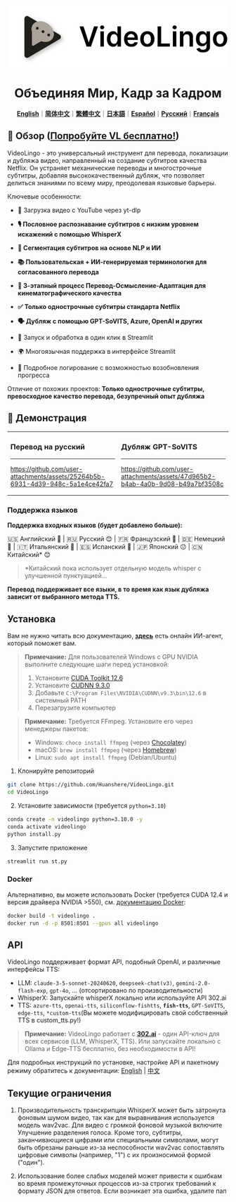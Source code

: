 <div align="center">

<img src="/docs/logo.png" alt="VideoLingo Logo" height="140">

# Объединяя Мир, Кадр за Кадром

[**English**](/README.md)｜[**简体中文**](/translations/README.zh.md)｜[**繁體中文**](/translations/README.zh-TW.md)｜[**日本語**](/translations/README.ja.md)｜[**Español**](/translations/README.es.md)｜[**Русский**](/translations/README.ru.md)｜[**Français**](/translations/README.fr.md)

</div>

## 🌟 Обзор ([Попробуйте VL бесплатно!](https://videolingo.io))

VideoLingo - это универсальный инструмент для перевода, локализации и дубляжа видео, направленный на создание субтитров качества Netflix. Он устраняет механические переводы и многострочные субтитры, добавляя высококачественный дубляж, что позволяет делиться знаниями по всему миру, преодолевая языковые барьеры.

Ключевые особенности:
- 🎥 Загрузка видео с YouTube через yt-dlp

- **🎙️ Пословное распознавание субтитров с низким уровнем искажений с помощью WhisperX**

- **📝 Сегментация субтитров на основе NLP и ИИ**

- **📚 Пользовательская + ИИ-генерируемая терминология для согласованного перевода**

- **🔄 3-этапный процесс Перевод-Осмысление-Адаптация для кинематографического качества**

- **✅ Только однострочные субтитры стандарта Netflix**

- **🗣️ Дубляж с помощью GPT-SoVITS, Azure, OpenAI и других**

- 🚀 Запуск и обработка в один клик в Streamlit

- 🌍 Многоязычная поддержка в интерфейсе Streamlit

- 📝 Подробное логирование с возможностью возобновления прогресса

Отличие от похожих проектов: **Только однострочные субтитры, превосходное качество перевода, безупречный опыт дубляжа**

## 🎥 Демонстрация

<table>
<tr>
<td width="50%">

### Перевод на русский
---
https://github.com/user-attachments/assets/25264b5b-6931-4d39-948c-5a1e4ce42fa7

</td>
<td width="50%">

### Дубляж GPT-SoVITS
---
https://github.com/user-attachments/assets/47d965b2-b4ab-4a0b-9d08-b49a7bf3508c

</td>
</tr>
</table>

### Поддержка языков

**Поддержка входных языков (будет добавлено больше):**

🇺🇸 Английский 🤩 | 🇷🇺 Русский 😊 | 🇫🇷 Французский 🤩 | 🇩🇪 Немецкий 🤩 | 🇮🇹 Итальянский 🤩 | 🇪🇸 Испанский 🤩 | 🇯🇵 Японский 😐 | 🇨🇳 Китайский* 😊

> *Китайский пока использует отдельную модель whisper с улучшенной пунктуацией...

**Перевод поддерживает все языки, в то время как язык дубляжа зависит от выбранного метода TTS.**

## Установка

Вам не нужно читать всю документацию, [**здесь**](https://share.fastgpt.in/chat/share?shareId=066w11n3r9aq6879r4z0v9rh) есть онлайн ИИ-агент, который поможет вам.

> **Примечание:** Для пользователей Windows с GPU NVIDIA выполните следующие шаги перед установкой:
> 1. Установите [CUDA Toolkit 12.6](https://developer.download.nvidia.com/compute/cuda/12.6.0/local_installers/cuda_12.6.0_560.76_windows.exe)
> 2. Установите [CUDNN 9.3.0](https://developer.download.nvidia.com/compute/cudnn/9.3.0/local_installers/cudnn_9.3.0_windows.exe)
> 3. Добавьте `C:\Program Files\NVIDIA\CUDNN\v9.3\bin\12.6` в системный PATH
> 4. Перезагрузите компьютер

> **Примечание:** Требуется FFmpeg. Установите его через менеджеры пакетов:
> - Windows: ```choco install ffmpeg``` (через [Chocolatey](https://chocolatey.org/))
> - macOS: ```brew install ffmpeg``` (через [Homebrew](https://brew.sh/))
> - Linux: ```sudo apt install ffmpeg``` (Debian/Ubuntu)

1. Клонируйте репозиторий

```bash
git clone https://github.com/Huanshere/VideoLingo.git
cd VideoLingo
```

2. Установите зависимости (требуется `python=3.10`)

```bash
conda create -n videolingo python=3.10.0 -y
conda activate videolingo
python install.py
```

3. Запустите приложение

```bash
streamlit run st.py
```

### Docker
Альтернативно, вы можете использовать Docker (требуется CUDA 12.4 и версия драйвера NVIDIA >550), см. [документацию Docker](/docs/pages/docs/docker.en-US.md):

```bash
docker build -t videolingo .
docker run -d -p 8501:8501 --gpus all videolingo
```

## API
VideoLingo поддерживает формат API, подобный OpenAI, и различные интерфейсы TTS:
- LLM: `claude-3-5-sonnet-20240620`, `deepseek-chat(v3)`, `gemini-2.0-flash-exp`, `gpt-4o`, ... (отсортировано по производительности)
- WhisperX: Запускайте whisperX локально или используйте API 302.ai
- TTS: `azure-tts`, `openai-tts`, `siliconflow-fishtts`, **`fish-tts`**, `GPT-SoVITS`, `edge-tts`, `*custom-tts`(Вы можете модифицировать свой собственный TTS в custom_tts.py!)

> **Примечание:** VideoLingo работает с **[302.ai](https://gpt302.saaslink.net/C2oHR9)** - один API-ключ для всех сервисов (LLM, WhisperX, TTS). Или запускайте локально с Ollama и Edge-TTS бесплатно, без необходимости в API!

Для подробных инструкций по установке, настройке API и пакетному режиму обратитесь к документации: [English](/docs/pages/docs/start.en-US.md) | [中文](/docs/pages/docs/start.zh-CN.md)

## Текущие ограничения

1. Производительность транскрипции WhisperX может быть затронута фоновым шумом видео, так как для выравнивания используется модель wav2vac. Для видео с громкой фоновой музыкой включите Улучшение разделения голоса. Кроме того, субтитры, заканчивающиеся цифрами или специальными символами, могут быть обрезаны раньше из-за неспособности wav2vac сопоставлять цифровые символы (например, "1") с их произносимой формой ("один").

2. Использование более слабых моделей может привести к ошибкам во время промежуточных процессов из-за строгих требований к формату JSON для ответов. Если возникает эта ошибка, удалите пап
